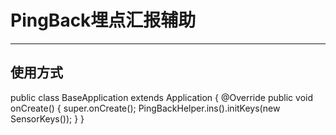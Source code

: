 # PingBack埋点汇报辅助
---
使用方式
---

public class BaseApplication extends Application {
    @Override
    public void onCreate() {
        super.onCreate();
        PingBackHelper.ins().initKeys(new SensorKeys());
    }
}
